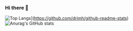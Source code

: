 ### Hi there 👋

<!--
**drimh/drimh** is a ✨ _special_ ✨ repository because its `README.md` (this file) appears on your GitHub profile.

Here are some ideas to get you started:

- 🔭 I’m currently working on ...
- 🌱 I’m currently learning ...
- 👯 I’m looking to collaborate on ...
- 🤔 I’m looking for help with ...
- 💬 Ask me about ...
- 📫 How to reach me: ...
- 😄 Pronouns: ...
- ⚡ Fun fact: ...
-->
![Top Langs](https://github-readme-stats.vercel.app/api/top-langs/?username=drimh&layout=compact&theme=dracula)](https://github.com/drimh/github-readme-stats)
![Anurag's GitHub stats](https://github-readme-stats.vercel.app/api?username=drimh&show_icons=true&theme=dracula)
